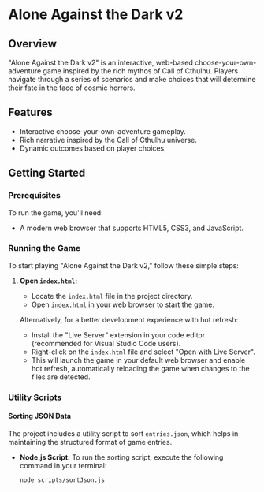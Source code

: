 # Alone Against the Dark v2

## Overview

"Alone Against the Dark v2" is an interactive, web-based choose-your-own-adventure game inspired by the rich mythos of Call of Cthulhu. Players navigate through a series of scenarios and make choices that will determine their fate in the face of cosmic horrors.

## Features

- Interactive choose-your-own-adventure gameplay.
- Rich narrative inspired by the Call of Cthulhu universe.
- Dynamic outcomes based on player choices.

## Getting Started

### Prerequisites

To run the game, you'll need:

- A modern web browser that supports HTML5, CSS3, and JavaScript.

### Running the Game

To start playing "Alone Against the Dark v2," follow these simple steps:

1. **Open `index.html`:**

   - Locate the `index.html` file in the project directory.
   - Open `index.html` in your web browser to start the game.

   Alternatively, for a better development experience with hot refresh:

   - Install the "Live Server" extension in your code editor (recommended for Visual Studio Code users).
   - Right-click on the `index.html` file and select "Open with Live Server".
   - This will launch the game in your default web browser and enable hot refresh, automatically reloading the game when changes to the files are detected.

### Utility Scripts

#### Sorting JSON Data

The project includes a utility script to sort `entries.json`, which helps in maintaining the structured format of game entries.

- **Node.js Script:**
  To run the sorting script, execute the following command in your terminal:

  ```bash
  node scripts/sortJson.js
  ```
